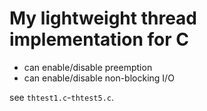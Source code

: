 # My lightweight thread implementation for C

* can enable/disable preemption
* can enable/disable non-blocking I/O

see `thtest1.c`-`thtest5.c`.
